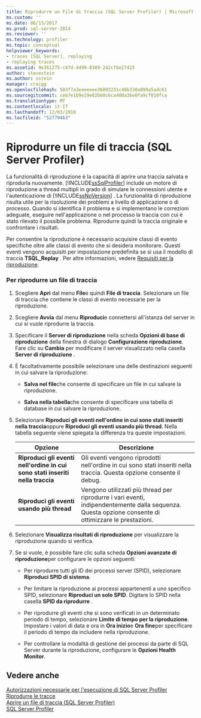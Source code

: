 ```yaml
---
title: Riprodurre un File di traccia (SQL Server Profiler) | Microsoft Docs
ms.custom: ''
ms.date: 06/13/2017
ms.prod: sql-server-2014
ms.reviewer: ''
ms.technology: profiler
ms.topic: conceptual
helpviewer_keywords:
- traces [SQL Server], replaying
- replaying traces
ms.assetid: 9e361275-c8fd-4499-8389-242cf8e27415
author: stevestein
ms.author: sstein
manager: craigg
ms.openlocfilehash: 503f7a3eeeeeee36893231c48b330a099a5adc61
ms.sourcegitcommit: ceb7e1b9e29e02bb0c6ca400a36e0fa9cf010fca
ms.translationtype: MT
ms.contentlocale: it-IT
ms.lasthandoff: 12/03/2018
ms.locfileid: "52779463"
---
```

# <a name="replay-a-trace-file-sql-server-profiler"></a>Riprodurre un file di traccia (SQL Server Profiler)
  La funzionalità di riproduzione è la capacità di aprire una traccia salvata e riprodurla nuovamente. [!INCLUDE[ssSqlProfiler](../../includes/sssqlprofiler-md.md)] include un motore di riproduzione a thread multipli in grado di simulare le connessioni utente e l'autenticazione di [!INCLUDE[ssNoVersion](../../includes/ssnoversion-md.md)] . La funzionalità di riproduzione risulta utile per la risoluzione dei problemi a livello di applicazione o di processo. Quando si identifica il problema e si implementano le correzioni adeguate, eseguire nell'applicazione o nel processo la traccia con cui è stato rilevato il possibile problema. Riprodurre quindi la traccia originale e confrontare i risultati.  
  
 Per consentire la riproduzione è necessario acquisire classi di evento specifiche oltre alle classi di evento che si desidera monitorare. Questi eventi vengono acquisiti per impostazione predefinita se si usa il modello di traccia **TSQL_Replay** . Per altre informazioni, vedere [Requisiti per la riproduzione](replay-requirements.md).  
  
### <a name="to-replay-a-trace-file"></a>Per riprodurre un file di traccia  
  
1.  Scegliere **Apri** dal menu **File**e quindi **File di traccia**. Selezionare un file di traccia che contiene le classi di evento necessarie per la riproduzione.  
  
2.  Scegliere **Avvia** dal menu **Riproduci**e connettersi all'istanza del server in cui si vuole riprodurre la traccia.  
  
3.  Specificare il **Server di riproduzione** nella scheda **Opzioni di base di riproduzione** della finestra di dialogo **Configurazione riproduzione**. Fare clic su **Cambia** per modificare il server visualizzato nella casella **Server di riproduzione** .  
  
4.  È facoltativamente possibile selezionare una delle destinazioni seguenti in cui salvare la riproduzione:  
  
    -   **Salva nel file**che consente di specificare un file in cui salvare la riproduzione.  
  
    -   **Salva nella tabella**che consente di specificare una tabella di database in cui salvare la riproduzione.  
  
5.  Selezionare **Riproduci gli eventi nell'ordine in cui sono stati inseriti nella traccia**oppure **Riproduci gli eventi usando più thread**. Nella tabella seguente viene spiegata la differenza tra queste impostazioni.  
  
    |Opzione|Descrizione|  
    |------------|-----------------|  
    |**Riproduci gli eventi nell'ordine in cui sono stati inseriti nella traccia**|Gli eventi vengono riprodotti nell'ordine in cui sono stati inseriti nella traccia. Questa opzione consente il debug.|  
    |**Riproduci gli eventi usando più thread**|Vengono utilizzati più thread per riprodurre i vari eventi, indipendentemente dalla sequenza. Questa opzione consente di ottimizzare le prestazioni.|  
  
6.  Selezionare **Visualizza risultati di riproduzione** per visualizzare la riproduzione quando si verifica.  
  
7.  Se si vuole, è possibile fare clic sulla scheda **Opzioni avanzate di riproduzione**per configurare le opzioni seguenti:  
  
    -   Per riprodurre tutti gli ID dei processi server (SPID), selezionare **Riproduci SPID di sistema**.  
  
    -   Per limitare la riproduzione ai processi appartenenti a uno specifico SPID, selezionare **Riproduci un solo SPID**. Digitare lo SPID nella casella **SPID da riprodurre** .  
  
    -   Per riprodurre gli eventi che si sono verificati in un determinato periodo di tempo, selezionare **Limite di tempo per la riproduzione**. Impostare i valori di data e ora in **Ora inizio**e **Ora fine**per specificare il periodo di tempo da includere nella riproduzione.  
  
    -   Per controllare la modalità di gestione dei processi da parte di SQL Server durante la riproduzione, configurare le **Opzioni Health Monitor**.  
  
## <a name="see-also"></a>Vedere anche  
 [Autorizzazioni necessarie per l'esecuzione di SQL Server Profiler](sql-server-profiler.md)   
 [Riprodurre le tracce](replay-traces.md)   
 [Aprire un file di traccia &#40;SQL Server Profiler&#41;](open-a-trace-file-sql-server-profiler.md)   
 [SQL Server Profiler](sql-server-profiler.md)  
  
  
